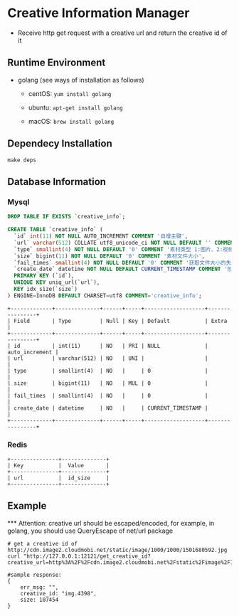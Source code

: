 Creative Information Manager
===

* Receive http get request with a creative url and return the creative id of it


Runtime Environment
---

* golang (see ways of installation as follows)

  * centOS: `yum install golang`

  * ubuntu: `apt-get install golang`

  * macOS: `brew install golang`


Dependecy Installation
---

    make deps


Database Information
---

### Mysql

```sql
DROP TABLE IF EXISTS `creative_info`;

CREATE TABLE `creative_info` (
  `id` int(11) NOT NULL AUTO_INCREMENT COMMENT '自增主键',
  `url` varchar(512) COLLATE utf8_unicode_ci NOT NULL DEFAULT '' COMMENT '素材链接',
  `type` smallint(4) NOT NULL DEFAULT '0' COMMENT '素材类型 1:图片、2:视频',
  `size` bigint(11) NOT NULL DEFAULT '0' COMMENT '素材文件大小',
  `fail_times` smallint(4) NOT NULL DEFAULT '0' COMMENT '获取文件大小的失败次数',
  `create_date` datetime NOT NULL DEFAULT CURRENT_TIMESTAMP COMMENT '创建时间',
  PRIMARY KEY (`id`),
  UNIQUE KEY uniq_url(`url`),
  KEY idx_size(`size`)
) ENGINE=InnoDB DEFAULT CHARSET=utf8 COMMENT='creative_info';
```

```
+-------------+--------------+------+-----+-------------------+----------------+
| Field       | Type         | Null | Key | Default           | Extra          |
+-------------+--------------+------+-----+-------------------+----------------+
| id          | int(11)      | NO   | PRI | NULL              | auto_increment |
| url         | varchar(512) | NO   | UNI |                   |                |
| type        | smallint(4)  | NO   |     | 0                 |                |
| size        | bigint(11)   | NO   | MUL | 0                 |                |
| fail_times  | smallint(4)  | NO   |     | 0                 |                |
| create_date | datetime     | NO   |     | CURRENT_TIMESTAMP |                |
+-------------+--------------+------+-----+-------------------+----------------+
```

### Redis

```
+---------------+--------------+
| Key           |  Value       | 
+---------------+--------------+
| url           |  id_size     | 
+---------------+--------------+
```


Example
---

*** Attention: creative url should be escaped/encoded, for example, in golang, you should use QueryEscape of net/url package

    # get a creative id of http://cdn.image2.cloudmobi.net/static/image/1000/1000/1501680592.jpg
    curl "http://127.0.0.1:12121/get_creative_id?creative_url=http%3A%2F%2Fcdn.image2.cloudmobi.net%2Fstatic%2Fimage%2F1000%2F1000%2F1501680592.jpg"
    
    #sample response:
    {
        err_msg: "",
        creative_id: "img.4398",
        size: 107454
    }


